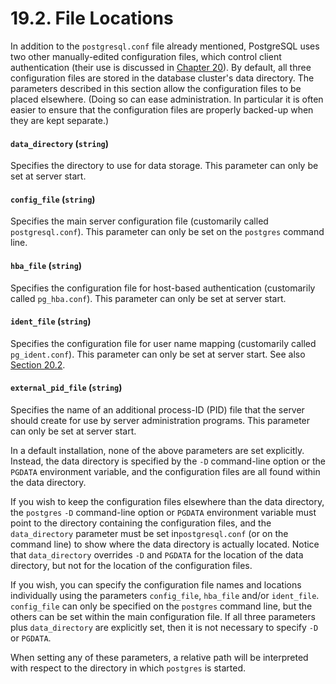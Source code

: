 # 19.2. File Locations

In addition to the `postgresql.conf` file already mentioned, PostgreSQL uses two other manually-edited configuration files, which control client authentication \(their use is discussed in [Chapter 20](https://www.postgresql.org/docs/10/static/client-authentication.html)\). By default, all three configuration files are stored in the database cluster's data directory. The parameters described in this section allow the configuration files to be placed elsewhere. \(Doing so can ease administration. In particular it is often easier to ensure that the configuration files are properly backed-up when they are kept separate.\)

#### `data_directory` \(`string`\)

Specifies the directory to use for data storage. This parameter can only be set at server start.

#### `config_file` \(`string`\)

Specifies the main server configuration file \(customarily called `postgresql.conf`\). This parameter can only be set on the `postgres` command line.

#### `hba_file` \(`string`\)

Specifies the configuration file for host-based authentication \(customarily called `pg_hba.conf`\). This parameter can only be set at server start.

#### `ident_file` \(`string`\)

Specifies the configuration file for user name mapping \(customarily called `pg_ident.conf`\). This parameter can only be set at server start. See also [Section 20.2](https://www.postgresql.org/docs/10/static/auth-username-maps.html).

#### `external_pid_file` \(`string`\)

Specifies the name of an additional process-ID \(PID\) file that the server should create for use by server administration programs. This parameter can only be set at server start.

In a default installation, none of the above parameters are set explicitly. Instead, the data directory is specified by the `-D` command-line option or the `PGDATA` environment variable, and the configuration files are all found within the data directory.

If you wish to keep the configuration files elsewhere than the data directory, the `postgres` `-D` command-line option or `PGDATA` environment variable must point to the directory containing the configuration files, and the `data_directory` parameter must be set in`postgresql.conf` \(or on the command line\) to show where the data directory is actually located. Notice that `data_directory` overrides `-D` and `PGDATA` for the location of the data directory, but not for the location of the configuration files.

If you wish, you can specify the configuration file names and locations individually using the parameters `config_file`, `hba_file` and/or `ident_file`. `config_file` can only be specified on the `postgres` command line, but the others can be set within the main configuration file. If all three parameters plus `data_directory` are explicitly set, then it is not necessary to specify `-D` or `PGDATA`.

When setting any of these parameters, a relative path will be interpreted with respect to the directory in which `postgres` is started.

